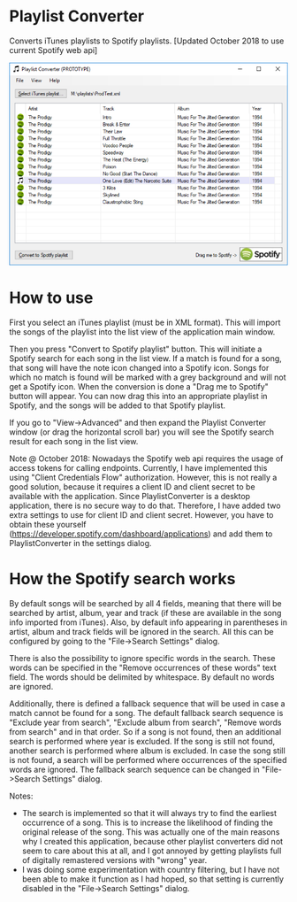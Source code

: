 # Playlist Converter
Converts iTunes playlists to Spotify playlists.
[Updated October 2018 to use current Spotify web api]

![alt text](https://github.com/pihalve/playlist-converter/blob/master/screenshot.png "Screenshot of main application window")

# How to use

First you select an iTunes playlist (must be in XML format). This will import the songs of the playlist into the list view of the application main window.

Then you press "Convert to Spotify playlist" button. This will initiate a Spotify search for each song in the list view. If a match is found for a song, that song will have the note icon changed into a Spotify icon. Songs for which no match is found will be marked with a grey background and will not get a Spotify icon. When the conversion is done a "Drag me to Spotify" button will appear. You can now drag this into an appropriate playlist in Spotify, and the songs will be added to that Spotify playlist.

If you go to "View->Advanced" and then expand the Playlist Converter window (or drag the horizontal scroll bar) you will see the Spotify search result for each song in the list view.

Note @ October 2018: Nowadays the Spotify web api requires the usage of access tokens for calling endpoints. Currently, I have implemented this using "Client Credentials Flow" authorization. However, this is not really a good solution, because it requires a client ID and client secret to be available with the application. Since PlaylistConverter is a desktop application, there is no secure way to do that. Therefore, I have added two extra settings to use for client ID and client secret. However, you have to obtain these yourself (https://developer.spotify.com/dashboard/applications) and add them to PlaylistConverter in the settings dialog.

# How the Spotify search works

By default songs will be searched by all 4 fields, meaning that there will be searched by artist, album, year and track (if these are available in the song info imported from iTunes). Also, by default info appearing in parentheses in artist, album and track  fields will be ignored in the search. All this can be configured by going to the "File->Search Settings" dialog.

There is also the possibility to ignore specific words in the search. These words can be specified in the "Remove occurrences of these words" text field. The words should be delimited by whitespace. By default no words are ignored.

Additionally, there is defined a fallback sequence that will be used in case a match cannot be found for a song. The default fallback search sequence is "Exclude year from search", "Exclude album from search", "Remove words from search" and in that order. So if a song is not found, then an additional search is performed where year is excluded. If the song is still not found, another search is performed where album is excluded. In case the song still is not found, a search will be performed where occurrences of the specified words are ignored. The fallback search sequence can be changed in "File->Search Settings" dialog.

Notes:

- The search is implemented so that it will always try to find the earliest occurrence of a song. This is to increase the likelihood of finding the original release of the song. This was actually one of the main reasons why I created this application, because other playlist converters did not seem to care about this at all, and I got annoyed by getting playlists full of digitally remastered versions with "wrong" year.
- I was doing some experimentation with country filtering, but I have not been able to make it function as I had hoped, so that setting is currently disabled in the "File->Search Settings" dialog.
